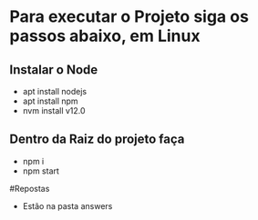 # Para executar o Projeto siga os passos abaixo, em Linux

## Instalar o Node
- apt install nodejs
- apt install npm
- nvm install v12.0

## Dentro da Raiz do projeto faça
- npm i
- npm start


#Repostas
- Estão na pasta answers